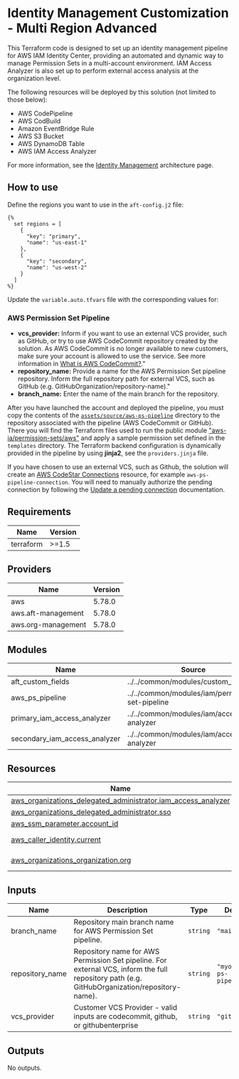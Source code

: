 # Identity Management Customization - Multi Region Advanced

This Terraform code is designed to set up an identity management pipeline for AWS IAM Identity Center, providing an automated and dynamic way to manage Permission Sets in a multi-account environment. IAM Access Analyzer is also set up to perform external access analysis at the organization level.

The following resources will be deployed by this solution (not limited to those below):

- AWS CodePipeline
- AWS CodBuild
- Amazon EventBridge Rule
- AWS S3 Bucket
- AWS DynamoDB Table
- AWS IAM Access Analyzer

For more information, see the [Identity Management](https://awslabs.github.io/aft-blueprints/architectures/identity-management) architecture page.

## How to use

Define the regions you want to use in the `aft-config.j2` file:

```jinja
{% 
  set regions = [
    {
      "key": "primary",
      "name": "us-east-1"
    },
    {
      "key": "secondary",
      "name": "us-west-2"
    }
  ]
%}
```

Update the `variable.auto.tfvars` file with the corresponding values for:

### AWS Permission Set Pipeline

- **vcs_provider:** Inform if you want to use an external VCS provider, such as GitHub, or try to use AWS CodeCommit repository created by the solution. As AWS CodeCommit is no longer available to new customers, make sure your account is allowed to use the service. See more information in [What is AWS CodeCommit?](https://docs.aws.amazon.com/codecommit/latest/userguide/welcome.html)."
- **repository_name:** Provide a name for the AWS Permission Set pipeline repository. Inform the full repository path for external VCS, such as GitHub (e.g. GitHubOrganization/repository-name)."
- **branch_name:** Enter the name of the main branch for the repository.

After you have launched the account and deployed the pipeline, you must copy the contents of the [`assets/source/aws-ps-pipeline`](https://github.com/awslabs/aft-blueprints/tree/main/assets/source/aws-ps-pipeline) directory to the repository associated with the pipeline (AWS CodeCommit or GitHub). There you will find the Terraform files used to run the public module ["aws-ia/permission-sets/aws"](https://registry.terraform.io/modules/aws-ia/permission-sets/aws/latest) and apply a sample permission set defined in the `templates` directory. The Terraform backend configuration is dynamically provided in the pipeline by using **jinja2**, see the `providers.jinja` file.

If you have chosen to use an external VCS, such as Github, the solution will create an [AWS CodeStar Connections](https://docs.aws.amazon.com/dtconsole/latest/userguide/connections.html) resource, for example `aws-ps-pipeline-connection`. You will need to manually authorize the pending connection by following the [Update a pending connection](https://docs.aws.amazon.com/dtconsole/latest/userguide/connections-update.html) documentation.

<!-- BEGIN_TF_DOCS -->
## Requirements

| Name | Version |
|------|---------|
| terraform | >=1.5 |

## Providers

| Name | Version |
|------|---------|
| aws | 5.78.0 |
| aws.aft-management | 5.78.0 |
| aws.org-management | 5.78.0 |

## Modules

| Name | Source | Version |
|------|--------|---------|
| aft\_custom\_fields | ../../common/modules/custom_fields | n/a |
| aws\_ps\_pipeline | ../../common/modules/iam/permission-set-pipeline | n/a |
| primary\_iam\_access\_analyzer | ../../common/modules/iam/access-analyzer | n/a |
| secondary\_iam\_access\_analyzer | ../../common/modules/iam/access-analyzer | n/a |

## Resources

| Name | Type |
|------|------|
| [aws_organizations_delegated_administrator.iam_access_analyzer](https://registry.terraform.io/providers/hashicorp/aws/latest/docs/resources/organizations_delegated_administrator) | resource |
| [aws_organizations_delegated_administrator.sso](https://registry.terraform.io/providers/hashicorp/aws/latest/docs/resources/organizations_delegated_administrator) | resource |
| [aws_ssm_parameter.account_id](https://registry.terraform.io/providers/hashicorp/aws/latest/docs/resources/ssm_parameter) | resource |
| [aws_caller_identity.current](https://registry.terraform.io/providers/hashicorp/aws/latest/docs/data-sources/caller_identity) | data source |
| [aws_organizations_organization.org](https://registry.terraform.io/providers/hashicorp/aws/latest/docs/data-sources/organizations_organization) | data source |

## Inputs

| Name | Description | Type | Default | Required |
|------|-------------|------|---------|:--------:|
| branch\_name | Repository main branch name for AWS Permission Set pipeline. | `string` | `"main"` | no |
| repository\_name | Repository name for AWS Permission Set pipeline. For external VCS, inform the full repository path (e.g. GitHubOrganization/repository-name). | `string` | `"myorg/aws-ps-pipeline"` | no |
| vcs\_provider | Customer VCS Provider - valid inputs are codecommit, github, or githubenterprise | `string` | `"github"` | no |

## Outputs

No outputs.
<!-- END_TF_DOCS -->